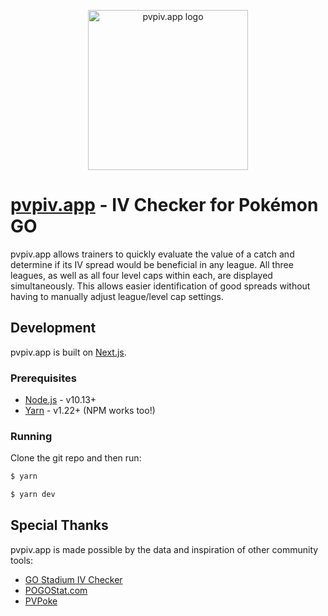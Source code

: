 <p align="center"><a href="https://pvpiv.app" target="_blank" rel="noopener noreferrer"><img width="256" src="https://pvpiv.app/logo.png" alt="pvpiv.app logo"></a></p>

# [pvpiv.app](https://pvpiv.app) - IV Checker for Pokémon GO

pvpiv.app allows trainers to quickly evaluate the value of a catch and determine if its IV spread would be beneficial in any league. All three leagues, as well as all four level caps within each, are displayed simultaneously. This allows easier identification of good spreads without having to manually adjust league/level cap settings.

## Development

pvpiv.app is built on [Next.js](https://nextjs.org/).

### Prerequisites

- [Node.js](https://nodejs.org) - v10.13+
- [Yarn](https://classic.yarnpkg.com/lang/en/) - v1.22+ (NPM works too!)

### Running

Clone the git repo and then run:

```bash
$ yarn
```

```bash
$ yarn dev
```

## Special Thanks

pvpiv.app is made possible by the data and inspiration of other community tools:

- [GO Stadium IV Checker](https://stadiumgaming.gg/rank-checker)
- [POGOStat.com](https://pogostat.com)
- [PVPoke](https://github.com/pvpoke/pvpoke)
